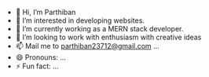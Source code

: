 - 👋 Hi, I’m Parthiban
- 👀  I’m interested in developing websites.
- 🌱 I’m currently working as a MERN stack developer.
- 💞️ I’m looking to work with enthusiasm with creative ideas
- 📫 Mail me to parthiban23712@gmail.com ...
- 😄 Pronouns: ...
- ⚡ Fun fact: ...

<!---
parthi-007/parthi-007 is a ✨ special ✨ repository because its `README.md` (this file) appears on your GitHub profile.
You can click the Preview link to take a look at your changes.
--->
